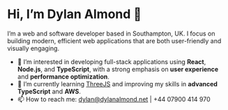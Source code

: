 # Hi, I’m Dylan Almond 👋

I’m a web and software developer based in Southampton, UK. I focus on building modern, efficient web applications that are both user-friendly and visually engaging.

- 👀 I’m interested in developing full-stack applications using **React**, **Node.js**, and **TypeScript**, with a strong emphasis on **user experience** and **performance optimization**.
- 🌱 I’m currently learning [ThreeJS](https://threejs.org/) and improving my skills in **advanced TypeScript** and **AWS**.
- 📫 How to reach me: [dylan@dylanalmond.net](mailto:dylan@dylanalmond.net) | +44 07900 414 970

<!---
DylanAlmond/DylanAlmond is a ✨ special ✨ repository because its `README.md` (this file) appears on your GitHub profile.
You can click the Preview link to take a look at your changes.
--->
